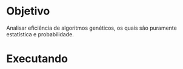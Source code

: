 # Objetivo

Analisar eficiência de algoritmos genéticos, os quais
são puramente estatística e probabilidade.

# Executando























